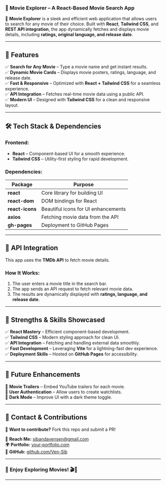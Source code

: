 ### **📌 Movie Explorer – A React-Based Movie Search App**  


🚀 **Movie Explorer** is a sleek and efficient web application that allows users to search for any movie of their choice. Built with **React**, **Tailwind CSS**, and **REST API integration**, the app dynamically fetches and displays movie details, including **ratings, original language, and release date**.  

---

## **🌟 Features**  
✅ **Search for Any Movie** – Type a movie name and get instant results.  
✅ **Dynamic Movie Cards** – Displays movie posters, ratings, language, and release date.  
✅ **Fast & Responsive** – Optimized with **React + Tailwind CSS** for a seamless experience.  
✅ **API Integration** – Fetches real-time movie data using a public API.  
✅ **Modern UI** – Designed with **Tailwind CSS** for a clean and responsive layout.  


---

## **🛠️ Tech Stack & Dependencies**  

### **Frontend:**  
- **React** – Component-based UI for a smooth experience.  
- **Tailwind CSS** – Utility-first styling for rapid development.  

### **Dependencies:**  
| Package         | Purpose |
|----------------|---------|
| **react**      | Core library for building UI |
| **react-dom**  | DOM bindings for React |
| **react-icons** | Beautiful icons for UI enhancements |
| **axios**      | Fetching movie data from the API |
| **gh-pages**   | Deployment to GitHub Pages |

---


## **📡 API Integration**  
This app uses the **TMDb API** to fetch movie details.  

### **How It Works:**  
1. The user enters a movie title in the search bar.  
2. The app sends an API request to fetch relevant movie data.  
3. The results are dynamically displayed with **ratings, language, and release date**.  


---

## **🚀 Strengths & Skills Showcased**  
✅ **React Mastery** – Efficient component-based development.  
✅ **Tailwind CSS** – Modern styling approach for clean UI.  
✅ **API Integration** – Fetching and handling external data smoothly.  
✅ **Fast Development** – Leveraging **Vite** for a lightning-fast dev experience.  
✅ **Deployment Skills** – Hosted on **GitHub Pages** for accessibility.  

---

## **🎯 Future Enhancements**  
🔹 **Movie Trailers** – Embed YouTube trailers for each movie.  
🔹 **User Authentication** – Allow users to create watchlists.  
🔹 **Dark Mode** – Improve UI with a dark theme toggle.  

---

## **📩 Contact & Contributions**  
🙌 **Want to contribute?** Fork this repo and submit a PR!  

📧 **Reach Me:** [sibandavensen@gmail.com](mailto:sibandavensen@gmail.com)  
🌍 **Portfolio:** [your-portfolio.com](https://your-portfolio.com)  
🐙 **GitHub:** [github.com/Ven-Sib](https://github.com/Ven-Sib)  

---

### 🚀 **Enjoy Exploring Movies!** 🎬🍿  

---

